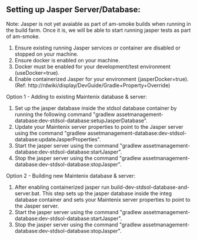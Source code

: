 Setting up Jasper Server/Database:
---

Note: Jasper is not yet avaiable as part of am-smoke builds when running in the build farm. Once it is, we will be able to start running jasper tests as part of am-smoke.

1. Ensure existing running Jasper services or container are disabled or stopped on your machine.
2. Ensure docker is enabled on your machine.
3. Docker must be enabled for your development/test environment (useDocker=true).
4. Enable containerized Jasper for your environment (jasperDocker=true). (Ref: http://rdwiki/display/DevGuide/Gradle+Property+Override)

Option 1 - Adding to existing Maintenix database & server:

1. Set up the jasper database inside the stdsol database container by running the following command "gradlew assetmanagement-database:dev-stdsol-database:setupJasperDatabase".
2. Update your Maintenix server properties to point to the Jasper server using the command "gradlew assetmanagement-database:dev-stdsol-database:updateJasperProperties".
3. Start the jasper server using the command "gradlew assetmanagement-database:dev-stdsol-database:startJasper".
4. Stop the jasper server using the command "gradlew assetmanagement-database:dev-stdsol-database:stopJasper".

Option 2 - Building new Maintenix database & server:

1. After enabling containerized jasper run build-dev-stdsol-database-and-server.bat. This step sets up the jasper database inside the integ database container and sets your Maintenix server properties to point to the Jasper server.
2. Start the jasper server using the command "gradlew assetmanagement-database:dev-stdsol-database:startJasper".
3. Stop the jasper server using the command "gradlew assetmanagement-database:dev-stdsol-database:stopJasper".